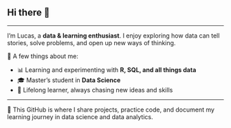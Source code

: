 ## Hi there 👋  
---
I’m Lucas, a **data & learning enthusiast**.
I enjoy exploring how data can tell stories, solve problems, and open up new ways of thinking.  

🔎 A few things about me:  
- 📊 Learning and experimenting with **R, SQL, and all things data**  
- 🎓 Master’s student in **Data Science**  
- 🌱 Lifelong learner, always chasing new ideas and skills  
---
📌 This GitHub is where I share projects, practice code, and document my learning journey in data science and data analytics.

